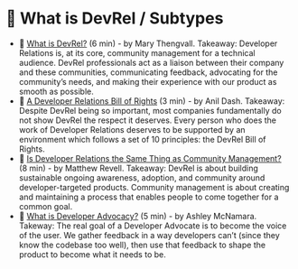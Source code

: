 # 🥑 What is DevRel / Subtypes

- 📃 [What is DevRel?](https://blog.vanillaforums.com/developer-relations-what-is-devrel) (6 min) - by Mary Thengvall. Takeaway: Developer Relations is, at its core, community management for a technical audience. DevRel professionals act as a liaison between their company and these communities, communicating feedback, advocating for the community’s needs, and making their experience with our product as smooth as possible.
- 📃 [A Developer Relations Bill of Rights](https://medium.com/glitch/a-developer-relations-bill-of-rights-21381920e273) (3 min) - by Anil Dash. Takeaway: Despite DevRel being so important, most companies fundamentally do not show DevRel the respect it deserves. Every person who does the work of Developer Relations deserves to be supported by an environment which follows a set of 10 principles: the DevRel Bill of Rights.
- 📃 [Is Developer Relations the Same Thing as Community Management?](https://devrel.net/dev-rel/is-developer-relations-the-same-thing-as-community-management) (8 min) - by Matthew Revell. Takeaway: DevRel is about building sustainable ongoing awareness, adoption, and community around developer-targeted products. Community management is about creating and maintaining a process that enables people to come together for a common goal.
- 📃 [What is Developer Advocacy?](https://medium.com/@ashleymcnamara/what-is-developer-advocacy-3a92442b627c) (5 min) - by Ashley McNamara. Takeway: The real goal of a Developer Advocate is to become the voice of the user. We gather feedback in a way developers can’t (since they know the codebase too well), then use that feedback to shape the product to become what it needs to be.
